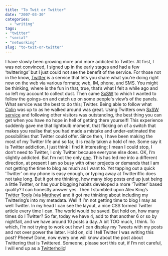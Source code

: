 ```yaml
---
title: "To Twit or Twitter"
date: "2007-03-30"
categories: 
  - "writing"
tags:
- "twitter"
- "social"
- "networking"
slug: "to-twit-or-twitter"
---
```


I have slowly been growing more and more addicted to Twitter. At first, I was not convinced, I signed up in the early stages and had a few ‘twitterings’ but I just could not see the benefit of the service. For those not in the know, [Twitter](https://twitter.com) is a service that lets you share what you’re doing right now on the web via various formats; web, IM, phone, and SMS. You might be thinking, where is the fun in that, true, that’s what I felt a while ago and so left my account to collect dust. Then came [SxSW](https://2007.sxsw.com/) to which I wanted to follow the goings-on and catch up on some people's view’s of the panels. What service was the best to do this; Twitter. Being able to follow what [Colin](https://cdevroe.com/) was up to as he walked around was great. Using Twitters own [SxSW service](https://sxsw.twitter.com/) and following other visitors was outstanding, the best thing you can get when you have no hope in hell of getting there yourself! This experience suddenly gave me that lightbulb moment, that flicking on of a switch that makes you realise that you had made a mistake and under-estimated the possibilities that Twitter could offer. Since then, I have been making the most of my Twitter life and so far, it is really taken a hold of me. Some say it is Twitter addiction, I just think I find it interesting; I mean I could stop, I don’t need to Twitter, I only Twitter because everyone else does. OK, I’m slightly addicted. But I’m not the only [one](https://wiphey.com/2007/03/22/the-twitter-jitters/). This has led me into a different direction, at present I am so busy with other projects or demands that I am not getting the time to blog as much as I want to. Yet tapping out a quick 'Twitter’ on my phone is easy enough, or typing away at Twitteriffic does not take long. But it got me thinking, how many blog posts end up just being a little Twitter, or has your blogging habits developed a more 'Twitter’ based quality? I can honestly answer yes. Then I stumbled upon Alex King’s [Twitter Tools](https://alexking.org/projects/wordpress) (via [Matthew](https://www.somefoolwitha.com/)) and it got me thinking about including my Twittering’s into my metadata. Well if I’m not getting time to blog I may as well Twitter. In my head I can see the layout, a nice CSS formed Twitter article every time I can. The world would be saved. But hold on, how many times do I Twitter? So far, today we have 4, add to that another 6 or so by nightfall, and we have around 10 posts a day. A bit TOO much, I think. To which, I’m not trying to work out how I can display my Tweets with my posts and not over power the latter. Hold on, did I tell Twitter I was writing this post? Pheew! Done, now every one will know about the post about Twittering that is Twittered. Someone, please sort this out, if I’m not careful, I will end up as a [Twitterholic](https://www.twitterholic.com/)!

